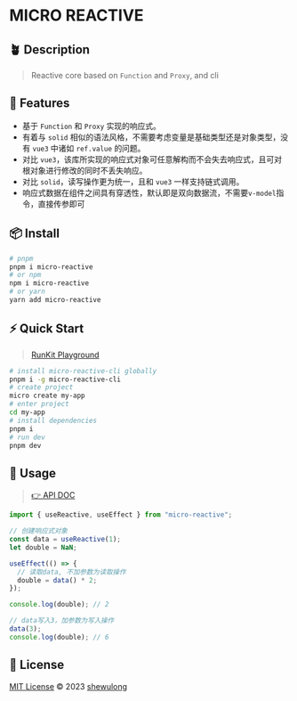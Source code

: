 # MICRO REACTIVE

## 🪴 Description

> Reactive core based on `Function` and `Proxy`, and cli

## 🚀 Features

- 基于 `Function` 和 `Proxy` 实现的响应式。
- 有着与 `solid` 相似的语法风格，不需要考虑变量是基础类型还是对象类型，没有 `vue3` 中诸如 `ref.value` 的问题。
- 对比 `vue3`，该库所实现的响应式对象可任意解构而不会失去响应式，且可对根对象进行修改的同时不丢失响应。
- 对比 `solid`，读写操作更为统一，且和 `vue3` 一样支持链式调用。
- 响应式数据在组件之间具有穿透性，默认即是双向数据流，不需要`v-model`指令，直接传参即可

## 📦 Install

```bash
# pnpm
pnpm i micro-reactive
# or npm
npm i micro-reactive
# or yarn
yarn add micro-reactive
```

## ⚡ Quick Start

> [RunKit Playground](https://npm.runkit.com/micro-reactive)

```bash
# install micro-reactive-cli globally
pnpm i -g micro-reactive-cli
# create project
micro create my-app
# enter project
cd my-app
# install dependencies
pnpm i
# run dev
pnpm dev
```

## 🦄 Usage

> [👉 API DOC](https://github.com/wulongshe/micro-reactive/blob/master/packages/core/API.md)

```ts
import { useReactive, useEffect } from "micro-reactive";

// 创建响应式对象
const data = useReactive(1);
let double = NaN;

useEffect(() => {
  // 读取data, 不加参数为读取操作
  double = data() * 2;
});

console.log(double); // 2

// data写入3，加参数为写入操作
data(3);
console.log(double); // 6
```

## 📄 License

[MIT License](https://github.com/wulongshe/micro-reactive/blob/master/LICENSE) © 2023 [shewulong](https://github.com/wulongshe)

